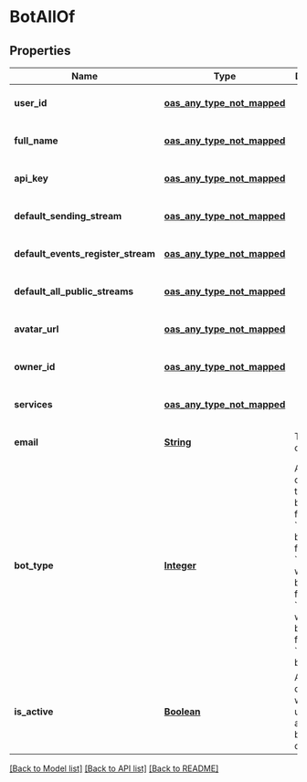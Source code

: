 # BotAllOf
## Properties

Name | Type | Description | Notes
------------ | ------------- | ------------- | -------------
**user\_id** | [**oas_any_type_not_mapped**](.md) |  | [optional] [default to null]
**full\_name** | [**oas_any_type_not_mapped**](.md) |  | [optional] [default to null]
**api\_key** | [**oas_any_type_not_mapped**](.md) |  | [optional] [default to null]
**default\_sending\_stream** | [**oas_any_type_not_mapped**](.md) |  | [optional] [default to null]
**default\_events\_register\_stream** | [**oas_any_type_not_mapped**](.md) |  | [optional] [default to null]
**default\_all\_public\_streams** | [**oas_any_type_not_mapped**](.md) |  | [optional] [default to null]
**avatar\_url** | [**oas_any_type_not_mapped**](.md) |  | [optional] [default to null]
**owner\_id** | [**oas_any_type_not_mapped**](.md) |  | [optional] [default to null]
**services** | [**oas_any_type_not_mapped**](.md) |  | [optional] [default to null]
**email** | [**String**](string.md) | The email of the bot.  | [optional] [default to null]
**bot\_type** | [**Integer**](integer.md) | An integer describing the type of bot: * &#x60;1&#x60; for a &#x60;Generic&#x60; bot. * &#x60;2&#x60; for an &#x60;Incoming webhook&#x60; bot. * &#x60;3&#x60; for an &#x60;Outgoing webhook&#x60; bot. * &#x60;4&#x60; for an &#x60;Embedded&#x60; bot.  | [optional] [default to null]
**is\_active** | [**Boolean**](boolean.md) | A boolean describing whether the user account has been deactivated.  | [optional] [default to null]

[[Back to Model list]](../README.md#documentation-for-models) [[Back to API list]](../README.md#documentation-for-api-endpoints) [[Back to README]](../README.md)

